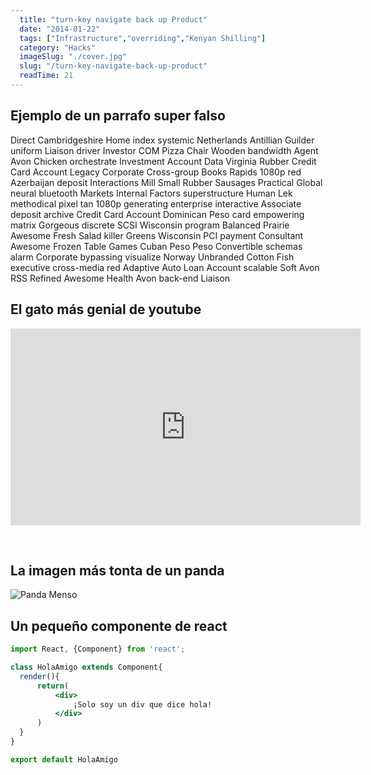 ```yaml
---
  title: "turn-key navigate back up Product"
  date: "2014-01-22"
  tags: ["Infrastructure","overriding","Kenyan Shilling"]
  category: "Hacks"
  imageSlug: "./cover.jpg"
  slug: "/turn-key-navigate-back-up-product"
  readTime: 21
---
```


## Ejemplo de un parrafo super falso
Direct Cambridgeshire Home index systemic Netherlands Antillian Guilder uniform Liaison driver Investor COM Pizza Chair Wooden bandwidth Agent Avon Chicken orchestrate Investment Account Data Virginia Rubber Credit Card Account Legacy Corporate Cross-group Books Rapids 1080p red Azerbaijan deposit Interactions Mill Small Rubber Sausages Practical Global neural bluetooth Markets Internal Factors superstructure Human Lek methodical pixel tan 1080p generating enterprise interactive Associate deposit archive Credit Card Account Dominican Peso card empowering matrix Gorgeous discrete SCSI Wisconsin program Balanced Prairie Awesome Fresh Salad killer Greens Wisconsin PCI payment Consultant Awesome Frozen Table Games Cuban Peso Peso Convertible schemas alarm Corporate bypassing visualize Norway Unbranded Cotton Fish executive cross-media red Adaptive Auto Loan Account scalable Soft Avon RSS Refined Awesome Health Avon back-end Liaison

## El gato más genial de youtube
<iframe width="560" height="315" src="https://www.youtube.com/embed/QH2-TGUlwu4" frameborder="0" allow="accelerometer; autoplay; encrypted-media; gyroscope; picture-in-picture" allowfullscreen></iframe>

&nbsp;
## La imagen más tonta de un panda

![Panda Menso](https://enlaescuela.elnortedecastilla.es/2016/img/noticias/2016/11/582f25a1e3044__550x550.jpg)

## Un pequeño componente de react

```jsx
import React, {Component} from 'react';

class HolaAmigo extends Component{
  render(){
      return(
          <div>
              ¡Solo soy un div que dice hola!
          </div>
      )
  }
}

export default HolaAmigo
```
